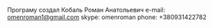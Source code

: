 Програму создал Кобаль Роман Анатольевич
e-mail: omenroman1@gmail.com
skype: 	omenroman
phone:  +380931422782
